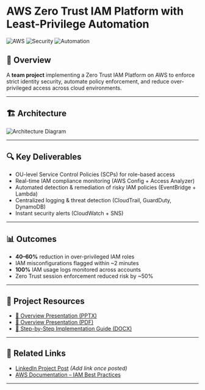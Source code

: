 # AWS Zero Trust IAM Platform with Least-Privilege Automation

![AWS](https://img.shields.io/badge/AWS-Cloud-orange?logo=amazonaws)
![Security](https://img.shields.io/badge/Cloud%20Security-Zero%20Trust-blue)
![Automation](https://img.shields.io/badge/Automation-Enabled-green)

## 📌 Overview
A **team project** implementing a Zero Trust IAM Platform on AWS to enforce strict identity security, automate policy enforcement, and reduce over-privileged access across cloud environments.

---

## 🏗 Architecture
![Architecture Diagram](/architecture/Architecture_Diagram.jpg)

---

## 🔍 Key Deliverables
- OU-level Service Control Policies (SCPs) for role-based access
- Real-time IAM compliance monitoring (AWS Config + Access Analyzer)
- Automated detection & remediation of risky IAM policies (EventBridge + Lambda)
- Centralized logging & threat detection (CloudTrail, GuardDuty, DynamoDB)
- Instant security alerts (CloudWatch + SNS)

---

## 📊 Outcomes
- **40–60%** reduction in over-privileged IAM roles
- IAM misconfigurations flagged within ~2 minutes
- **100%** IAM usage logs monitored across accounts
- Zero Trust session enforcement reduced risk by ~50%

---

## 📂 Project Resources
- [📄 Overview Presentation (PPTX)](/presentation/Project_Presentation.pptx)
- [📄 Overview Presentation (PDF)](/presentation/Project_Presentation.pdf)
- [📝 Step-by-Step Implementation Guide (DOCX)](/docs/Project_Steps.docx)

---

## 🔗 Related Links
- [LinkedIn Project Post](#) *(Add link once posted)*
- [AWS Documentation – IAM Best Practices](https://docs.aws.amazon.com/IAM/latest/UserGuide/best-practices.html)

---

